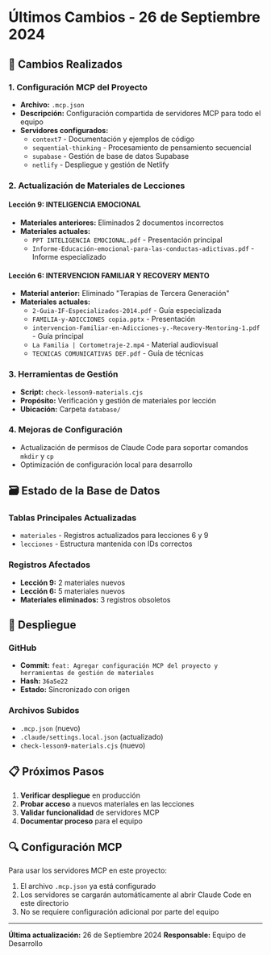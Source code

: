 # Últimos Cambios - 26 de Septiembre 2024

## 🔄 Cambios Realizados

### 1. Configuración MCP del Proyecto
- **Archivo:** `.mcp.json`
- **Descripción:** Configuración compartida de servidores MCP para todo el equipo
- **Servidores configurados:**
  - `context7` - Documentación y ejemplos de código
  - `sequential-thinking` - Procesamiento de pensamiento secuencial
  - `supabase` - Gestión de base de datos Supabase
  - `netlify` - Despliegue y gestión de Netlify

### 2. Actualización de Materiales de Lecciones

#### Lección 9: INTELIGENCIA EMOCIONAL
- **Materiales anteriores:** Eliminados 2 documentos incorrectos
- **Materiales actuales:**
  - `PPT INTELIGENCIA EMOCIONAL.pdf` - Presentación principal
  - `Informe-Educación-emocional-para-las-conductas-adictivas.pdf` - Informe especializado

#### Lección 6: INTERVENCION FAMILIAR Y RECOVERY MENTO
- **Material anterior:** Eliminado "Terapias de Tercera Generación"
- **Materiales actuales:**
  - `2-Guia-IF-Especializados-2014.pdf` - Guía especializada
  - `FAMILIA-y-ADICCIONES copia.pptx` - Presentación
  - `intervencion-Familiar-en-Adicciones-y.-Recovery-Mentoring-1.pdf` - Guía principal
  - `La Familia | Cortometraje-2.mp4` - Material audiovisual
  - `TECNICAS COMUNICATIVAS DEF.pdf` - Guía de técnicas

### 3. Herramientas de Gestión
- **Script:** `check-lesson9-materials.cjs`
- **Propósito:** Verificación y gestión de materiales por lección
- **Ubicación:** Carpeta `database/`

### 4. Mejoras de Configuración
- Actualización de permisos de Claude Code para soportar comandos `mkdir` y `cp`
- Optimización de configuración local para desarrollo

## 🗃️ Estado de la Base de Datos

### Tablas Principales Actualizadas
- `materiales` - Registros actualizados para lecciones 6 y 9
- `lecciones` - Estructura mantenida con IDs correctos

### Registros Afectados
- **Lección 9:** 2 materiales nuevos
- **Lección 6:** 5 materiales nuevos
- **Materiales eliminados:** 3 registros obsoletos

## 🚀 Despliegue

### GitHub
- **Commit:** `feat: Agregar configuración MCP del proyecto y herramientas de gestión de materiales`
- **Hash:** `36a5e22`
- **Estado:** Sincronizado con origen

### Archivos Subidos
- `.mcp.json` (nuevo)
- `.claude/settings.local.json` (actualizado)
- `check-lesson9-materials.cjs` (nuevo)

## 📋 Próximos Pasos

1. **Verificar despliegue** en producción
2. **Probar acceso** a nuevos materiales en las lecciones
3. **Validar funcionalidad** de servidores MCP
4. **Documentar proceso** para el equipo

## 🔍 Configuración MCP

Para usar los servidores MCP en este proyecto:
1. El archivo `.mcp.json` ya está configurado
2. Los servidores se cargarán automáticamente al abrir Claude Code en este directorio
3. No se requiere configuración adicional por parte del equipo

---

**Última actualización:** 26 de Septiembre 2024
**Responsable:** Equipo de Desarrollo